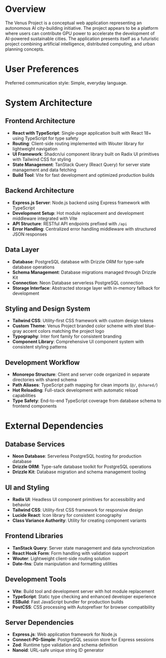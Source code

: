 # Overview

The Venus Project is a conceptual web application representing an autonomous AI city-building initiative. The project appears to be a platform where users can contribute GPU power to accelerate the development of AI-powered sustainable cities. The application presents itself as a futuristic project combining artificial intelligence, distributed computing, and urban planning concepts.

# User Preferences

Preferred communication style: Simple, everyday language.

# System Architecture

## Frontend Architecture
- **React with TypeScript**: Single-page application built with React 18+ using TypeScript for type safety
- **Routing**: Client-side routing implemented with Wouter library for lightweight navigation
- **UI Framework**: Shadcn/ui component library built on Radix UI primitives with Tailwind CSS for styling
- **State Management**: TanStack Query (React Query) for server state management and data fetching
- **Build Tool**: Vite for fast development and optimized production builds

## Backend Architecture
- **Express.js Server**: Node.js backend using Express framework with TypeScript
- **Development Setup**: Hot module replacement and development middleware integrated with Vite
- **API Structure**: RESTful API endpoints prefixed with `/api`
- **Error Handling**: Centralized error handling middleware with structured JSON responses

## Data Layer
- **Database**: PostgreSQL database with Drizzle ORM for type-safe database operations
- **Schema Management**: Database migrations managed through Drizzle Kit
- **Connection**: Neon Database serverless PostgreSQL connection
- **Storage Interface**: Abstracted storage layer with in-memory fallback for development

## Styling and Design System
- **Tailwind CSS**: Utility-first CSS framework with custom design tokens
- **Custom Theme**: Venus Project branded color scheme with steel blue-gray accent colors matching the project logo
- **Typography**: Inter font family for consistent branding
- **Component Library**: Comprehensive UI component system with consistent styling patterns

## Development Workflow
- **Monorepo Structure**: Client and server code organized in separate directories with shared schema
- **Path Aliases**: TypeScript path mapping for clean imports (`@/`, `@shared/`)
- **Hot Reloading**: Full-stack development with automatic reload capabilities
- **Type Safety**: End-to-end TypeScript coverage from database schema to frontend components

# External Dependencies

## Database Services
- **Neon Database**: Serverless PostgreSQL hosting for production database
- **Drizzle ORM**: Type-safe database toolkit for PostgreSQL operations
- **Drizzle Kit**: Database migration and schema management tooling

## UI and Styling
- **Radix UI**: Headless UI component primitives for accessibility and behavior
- **Tailwind CSS**: Utility-first CSS framework for responsive design
- **Lucide React**: Icon library for consistent iconography
- **Class Variance Authority**: Utility for creating component variants

## Frontend Libraries
- **TanStack Query**: Server state management and data synchronization
- **React Hook Form**: Form handling with validation support
- **Wouter**: Lightweight client-side routing solution
- **Date-fns**: Date manipulation and formatting utilities

## Development Tools
- **Vite**: Build tool and development server with hot module replacement
- **TypeScript**: Static type checking and enhanced developer experience
- **ESBuild**: Fast JavaScript bundler for production builds
- **PostCSS**: CSS processing with Autoprefixer for browser compatibility

## Server Dependencies
- **Express.js**: Web application framework for Node.js
- **Connect-PG-Simple**: PostgreSQL session store for Express sessions
- **Zod**: Runtime type validation and schema definition
- **Nanoid**: URL-safe unique string ID generator